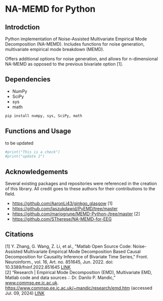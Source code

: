 # NA-MEMD for Python


## Introdction
Python implementation of Noise-Assisted Multivariate Empirical Mode Decomposition (NA-MEMD). Includes functions for noise generation, multivariate empirical mode breakdown (MEMD).  
  
Offers additional options for noise generation, and allows for n-dimensional NA-MEMD as opposed to the previous bivariate option [1].


## Dependencies 
- NumPy
- SciPy  
- sys
- math

```bash
pip install numpy, sys, SciPy, math
```


## Functions and Usage  
to be updated
```python
#print("This is a check")
#print("update 2")
```


## Acknowledgements
Several existing packages and repositories were referenced in the creation of this library. All credit goes to these authors for their contributions to the field.
* https://github.com/AaronLi43/ginkgo_glasgow [1]
* https://github.com/laszukdawid/PyEMD/tree/master
* https://github.com/mariogrune/MEMD-Python-/tree/master [2]
* https://github.com/STherese/NA-MEMD-for-EEG


## Citations
[1] Y. Zhang, G. Wang, Z. Li, et al., "Matlab Open Source Code: Noise-Assisted Multivariate Empirical Mode Decomposition Based Causal Decomposition for Causality Inference of Bivariate Time Series," Front. Neuroinform., vol. 16, Art. no. 851645, Jun. 2022. doi: 10.3389/fninf.2022.851645  [LINK](https://www.ncbi.nlm.nih.gov/pmc/articles/PMC9243260/)  
[2] “Research | Empirical Mode Decomposition (EMD), Multivariate EMD, Matlab code and data sources ∴ Dr. Danilo P. Mandic,” www.commsp.ee.ic.ac.uk. https://www.commsp.ee.ic.ac.uk/~mandic/research/emd.htm (accessed Jul. 09, 2024)  [LINK](https://www.commsp.ee.ic.ac.uk/~mandic/research/emd.htm)
‌



